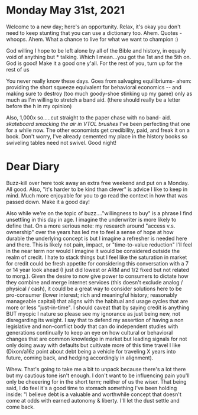 # Monday May 31st, 2021

Welcome to a new day; here's an opportunity. Relax, it's okay you don't need to keep stunting that you can use a dictionary too. Ahem. Quotes - whoops. Ahem. What a chance to live for what we want to champion :)

God willing I hope to be left alone by all of the Bible and history, in equally void of anything but * talking. Which I mean...you got the 1st and the 5th on. God is good! Make it a good one y'all. For the rest of you, turn up for the rest of us


You never really know these days. Goes from salvaging equilibriums- ahem: providing the short squeeze equivalent for behavioral economics -- and making sure to destroy (too much goody-shoe stinking up my game) only as much as I'm willing to stretch a band aid. (there should really be a letter before the h in my opinion)

Also, 1,000x so.....cut straight to the paper chase with no band- aid. *skateboard smacking the air in VTOL brushes* I've been perfecting that one for a while now. The other economists get credibility, paid, and freak it on a book. Don't worry, I've already cemented my place in the history books so swiveling tables need not swivel. Good night!

# Dear Diary

Buzz-kill over here took away an extra free weekend and put on a Monday. All good. Also, "it's harder to be kind than clever" is advice I like to keep in mind. Much more enjoyable for you to go read the context in how that was passed down. Make it a good day!

Also while we're on the topic of buzz...."willingness to buy" is a phrase I find unsettling in this day in age. I imagine the underwriter is more likely to define that. On a more serious note: my research around "access v.s. ownership" over the years has led me to feel a sense of hope at how durable the underlying concept is but I imagine a refresher is needed here and there. This is likely not pain, impact, or "time-to-value reduction" I'll feel in the near term nor would I imagine it would be considered outside the realm of credit. I hate to stack things but I feel like the saturation in market for credit could be fresh appetite for considering this conversation with a 7 or 14 year look ahead (I just did lowest or ARM and 1/2 fixed but not related to morg.). Given the desire to now give power to consumers to dictate how they combine and merge internet services (this doesn't exclude analog / physical / cash), it could be a great way to consider solutions here to be pro-consumer (lower interest; rich and meaningful history; reasonably manageable capital) that aligns with the habitual and usage cycles that are more or less "just-in-time". I should caveat that by saying credit is anything BUT myopic I nature so please see my ignorance as just being new, not disregarding its weight. I say that to defend my assertion of having a non legislative and non-conflict body that can do independent studies with generations continually to keep an eye on how cultural or behavioral changes that are common knowledge in market but leading signals for not only doing away with defaults but cultivate more of this time travel I like (Dixon/a16z point about debt being a vehicle for traveling X years into future, coming back, and hedging accordingly in alignment).

Whew. That's going to take me a bit to unpack because there's a lot there but my cautious tone isn't enough. I don't want to be influencing pain you'll only be cheeering for in the short term; neither of us the wiser. That being said, I do feel it's a good time to stomach something I've been holding inside: "I believe debt is a valuable and worthwhile concept that doesn't come at odds with earned autonomy & liberty. I'll let the dust settle and come back.
